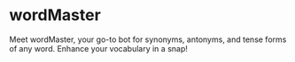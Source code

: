 # wordMaster
Meet wordMaster, your go-to bot for synonyms, antonyms, and tense forms of any word. Enhance your vocabulary in a snap!
